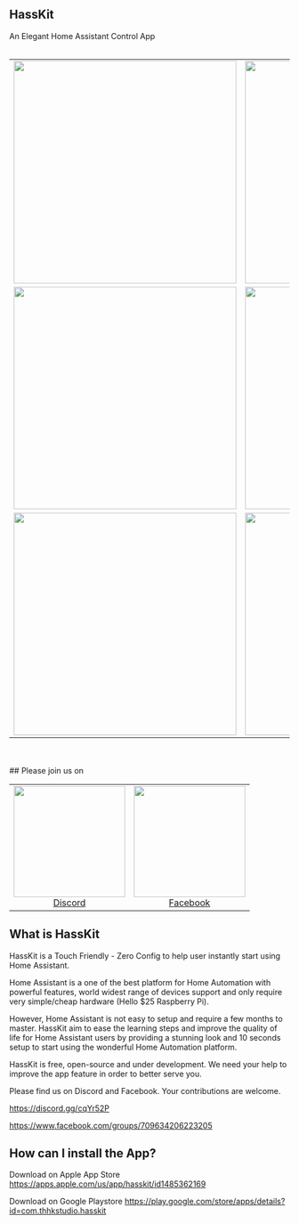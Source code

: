 ## HassKit

An Elegant Home Assistant Control App
<br><br>
<table width="100%">
<tbody>
<tr align="center">
<td><img width="400" src="https://github.com/tuanha2000vn/hasskit/blob/master/graphic%20template/Promo/Screenshot_1574148362.png?raw=true"></td>
<td><img width="400" src="https://github.com/tuanha2000vn/hasskit/blob/master/graphic%20template/Promo/Screenshot_1574148393.png?raw=true"></td>
<td><img width="400" src="https://github.com/tuanha2000vn/hasskit/blob/master/graphic%20template/Promo/Screenshot_1574148419.png?raw=true"></td>
</tr>
<tr align="center">
<td><img width="400" src="https://github.com/tuanha2000vn/hasskit/blob/master/graphic%20template/Promo/climate.gif"></td>
<td><img width="400" src="https://github.com/tuanha2000vn/hasskit/blob/master/graphic%20template/Promo/fan.gif"></td>
<td><img width="400" src="https://github.com/tuanha2000vn/hasskit/blob/master/graphic%20template/Promo/garage.gif"></td>
</tr>
<tr align="center">
<td><img width="400" src="https://github.com/tuanha2000vn/hasskit/blob/master/graphic%20template/Promo/camera.gif"></td>
<td><img width="400" src="https://github.com/tuanha2000vn/hasskit/blob/master/graphic%20template/Promo/light.gif"></td>
<td><img width="400" src="https://github.com/tuanha2000vn/hasskit/blob/master/graphic%20template/Promo/lock.gif"></td>
</tr>
</tbody>
</table>
<br><br>
## Please join us on

<table width="100%">
<tbody>
<tr align="center">
<td><a href="https://discord.gg/cqYr52P"><img src="https://github.com/tuanha2000vn/hasskit/blob/master/assets/images/discord-512.png" alt="" width="200" /><br />Discord</a></td>
<td><a href="https://www.facebook.com/groups/709634206223205"><img src="https://github.com/tuanha2000vn/hasskit/blob/master/assets/images/facebook-logo.png" alt="" width="200" /><br />Facebook</a></td>
</tr>
</tbody>
</table>

## What is HassKit

HassKit is a Touch Friendly - Zero Config to help user instantly start using Home Assistant.

Home Assistant is a one of the best platform for Home Automation with powerful features, world widest range of devices support and only require very simple/cheap hardware (Hello \$25 Raspberry Pi).

However, Home Assistant is not easy to setup and require a few months to master. HassKit aim to ease the learning steps and improve the quality of life for Home Assistant users by providing a stunning look and 10 seconds setup to start using the wonderful Home Automation platform.

HassKit is free, open-source and under development. We need your help to improve the app feature in order to better serve you.

Please find us on Discord and Facebook. Your contributions are welcome.

https://discord.gg/cqYr52P

https://www.facebook.com/groups/709634206223205

## How can I install the App?

Download on Apple App Store
https://apps.apple.com/us/app/hasskit/id1485362169

Download on Google Playstore
https://play.google.com/store/apps/details?id=com.thhkstudio.hasskit
